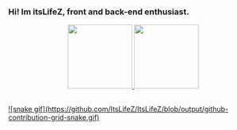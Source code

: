 ### Hi! Im itsLifeZ, front and back-end enthusiast.

<div align="center">
  <a href="https://github.com/ItsLifeZ">
  <img height="130em" src="https://github-readme-stats.vercel.app/api?username=ItsLifeZ&show_icons=true&theme=dark&include_all_commits=true&count_private=true&icon_color=dark"/>
  <img height="130em" src="https://github-readme-stats.vercel.app/api/top-langs/?username=ItsLifeZ&layout=compact&langs_count=7&theme=dark"/>
</div>
  
  ##
  
  <div>
![snake gif](https://github.com/ItsLifeZ/ItsLifeZ/blob/output/github-contribution-grid-snake.gif)
  </div>

